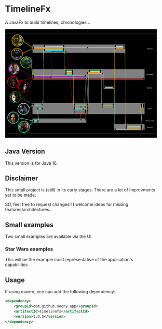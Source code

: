 # TimelineFx
A JavaFx to build timelines, chronologies...



![Simple Star Wars chronology](/docs/images/StarWars_Timeline/Star_Wars_v02.png?raw=true "Star Wars 1-3")

## Java Version

This version is for Java 16.

## Disclaimer

This small project is (still) in its early stages.
There are a lot of improvments yet to be made.

SO, feel free to request changes!!
I welcome ideas for missing features/architectures...


## Small examples

Two small examples are available via the UI.

### Star Wars examples

This will be the example most representative of the application's capabilities.



## Usage

If using maven, one can add the following dependency:

```xml
<dependency>
    <groupId>com.github.noony.app</groupId>
    <artifactId>timelinefx</artifactId>
    <version>1.0.0</version>
</dependency>
```
